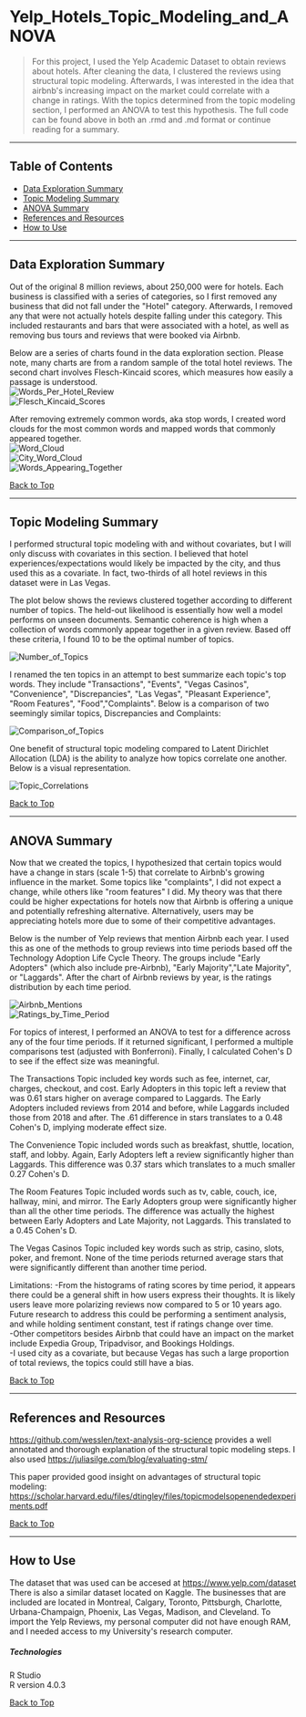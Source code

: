 <a name="BackToTop"></a>

# Yelp_Hotels_Topic_Modeling_and_ANOVA

>For this project, I used the Yelp Academic Dataset to obtain reviews about hotels. After cleaning the data, I clustered the reviews using structural topic modeling. Afterwards, I was interested in the idea that airbnb's increasing impact on the market could correlate with a change in ratings. With the topics determined from the topic modeling section, I performed an ANOVA to test this hypothesis. The full code can be found above in both an .rmd and .md format or continue reading for a summary.


---


## Table of Contents
- [Data Exploration Summary](#Data_Exploration)
- [Topic Modeling Summary](#Topic_Modeling)
- [ANOVA Summary](#ANOVA)
- [References and Resources](#References_and_Resources)
- [How to Use](#How_to_Use)


---


<a name="Data_Exploration"></a>  

## Data Exploration Summary
Out of the original 8 million reviews, about 250,000 were for hotels. Each business is classified with a series of categories, so I first removed any business that did not fall under the "Hotel" category. Afterwards, I removed any that were not actually hotels despite falling under this category. This included restaurants and bars that were associated with a hotel, as well as removing bus tours and reviews that were booked via Airbnb.  

Below are a series of charts found in the data exploration section. Please note, many charts are from a random sample of the total hotel reviews. The second chart involves Flesch-Kincaid scores, which measures how easily a passage is understood.   
![Words_Per_Hotel_Review](https://github.com/MichaelMazel/Yelp_Hotels_Topic_Modeling_and_ANOVA/blob/main/Yelp_Hotels_Topic_Modeling_and_ANOVA_files/figure-gfm/unnamed-chunk-13-2.png)  
![Flesch_Kincaid_Scores](https://github.com/MichaelMazel/Yelp_Hotels_Topic_Modeling_and_ANOVA/blob/main/Yelp_Hotels_Topic_Modeling_and_ANOVA_files/figure-gfm/unnamed-chunk-13-1.png)   

After removing extremely common words, aka stop words, I created word clouds for the most common words and mapped words that commonly appeared together.  
![Word_Cloud](https://github.com/MichaelMazel/Yelp_Hotels_Topic_Modeling_and_ANOVA/blob/main/Yelp_Hotels_Topic_Modeling_and_ANOVA_files/figure-gfm/unnamed-chunk-21-1.png)  
![City_Word_Cloud](https://github.com/MichaelMazel/Yelp_Hotels_Topic_Modeling_and_ANOVA/blob/main/Yelp_Hotels_Topic_Modeling_and_ANOVA_files/figure-gfm/unnamed-chunk-22-1.png)  
![Words_Appearing_Together](https://github.com/MichaelMazel/Yelp_Hotels_Topic_Modeling_and_ANOVA/blob/main/Yelp_Hotels_Topic_Modeling_and_ANOVA_files/figure-gfm/unnamed-chunk-24-1.png)  

[Back to Top](#BackToTop)


---

<a name="Topic_Modeling"></a>

## Topic Modeling Summary  
I performed structural topic modeling with and without covariates, but I will only discuss with covariates in this section. I believed that hotel experiences/expectations would likely be impacted by the city, and thus used this as a covariate. In fact, two-thirds of all hotel reviews in this dataset were in Las Vegas.  

The plot below shows the reviews clustered together according to different number of topics. The held-out likelihood is essentially how well a model performs on unseen documents. Semantic coherence is high when a collection of words commonly appear together in a given review. Based off these criteria, I found 10 to be the optimal number of topics.

![Number_of_Topics](https://github.com/MichaelMazel/Yelp_Hotels_Topic_Modeling_and_ANOVA/blob/main/Yelp_Hotels_Topic_Modeling_and_ANOVA_files/figure-gfm/unnamed-chunk-43-1.png)  

I renamed the ten topics in an attempt to best summarize each topic's top words. They include "Transactions", "Events", "Vegas Casinos", "Convenience", "Discrepancies", "Las Vegas", "Pleasant Experience", "Room Features", "Food","Complaints". Below is a comparison of two seemingly similar topics, Discrepancies and Complaints:  

![Comparison_of_Topics](https://github.com/MichaelMazel/Yelp_Hotels_Topic_Modeling_and_ANOVA/blob/main/Yelp_Hotels_Topic_Modeling_and_ANOVA_files/figure-gfm/unnamed-chunk-51-1.png)  

One benefit of structural topic modeling compared to Latent Dirichlet Allocation (LDA) is the ability to analyze how topics correlate one another. Below is a visual representation.  

![Topic_Correlations](https://github.com/MichaelMazel/Yelp_Hotels_Topic_Modeling_and_ANOVA/blob/main/Yelp_Hotels_Topic_Modeling_and_ANOVA_files/figure-gfm/unnamed-chunk-51-1.png)  


[Back to Top](#BackToTop)


---

<a name="ANOVA"></a>

## ANOVA Summary

Now that we created the topics, I hypothesized that certain topics would have a change in stars (scale 1-5) that correlate to Airbnb's growing influence in the market. Some topics like "complaints", I did not expect a change, while others like "room features" I did. My theory was that there could be higher expectations for hotels now that Airbnb is offering a unique and potentially refreshing alternative. Alternatively, users may be appreciating hotels more due to some of their competitive advantages.  

Below is the number of Yelp reviews that mention Airbnb each year. I used this as one of the methods to group reviews into time periods based off the Technology Adoption Life Cycle Theory. The groups include "Early Adopters" (which also include pre-Airbnb), "Early Majority","Late Majority", or "Laggards". After the chart of Airbnb reviews by year, is the ratings distribution by each time period.      

![Airbnb_Mentions](https://github.com/MichaelMazel/Yelp_Hotels_Topic_Modeling_and_ANOVA/blob/main/Yelp_Hotels_Topic_Modeling_and_ANOVA_files/figure-gfm/unnamed-chunk-57-1.png)   
![Ratings_by_Time_Period](https://github.com/MichaelMazel/Yelp_Hotels_Topic_Modeling_and_ANOVA/blob/main/Yelp_Hotels_Topic_Modeling_and_ANOVA_files/figure-gfm/unnamed-chunk-59-1.png)   

For topics of interest, I performed an ANOVA to test for a difference across any of the four time periods. If it returned significant, I performed a multiple comparisons test (adjusted with Bonferroni). Finally, I calculated Cohen's D to see if the effect size was meaningful.  

The Transactions Topic included key words such as fee, internet, car, charges, checkout, and cost.
Early Adopters in this topic left a review that was 0.61 stars higher on average compared to Laggards. The Early Adopters included reviews from 2014 and before, while Laggards included those from 2018 and after. The .61 difference in stars translates to a 0.48 Cohen's D, implying moderate effect size.

The Convenience Topic included words such as breakfast, shuttle, location, staff, and lobby. Again, Early Adopters left a review significantly higher than Laggards. This difference was 0.37 stars which translates to a much smaller 0.27 Cohen's D.  

The Room Features Topic included words such as tv, cable, couch, ice, hallway, mini, and mirror. The Early Adopters group were significantly higher than all the other time periods. The difference was actually the highest between Early Adopters and Late Majority, not Laggards. This translated to a 0.45 Cohen's D.   

The Vegas Casinos Topic included key words such as strip, casino, slots, poker, and fremont. None of the time periods returned average stars that were significantly different than another time period.  


Limitations:
-From the histograms of rating scores by time period, it appears there could be a general shift in how users express their thoughts. It is likely users leave more polarizing reviews now compared to 5 or 10 years ago. Future research to address this could be performing a sentiment analysis, and while holding sentiment constant, test if ratings change over time.  
-Other competitors besides Airbnb that could have an impact on the market include Expedia Group, Tripadvisor, and Bookings Holdings.    
-I used city as a covariate, but because Vegas has such a large proportion of total reviews, the topics could still have a bias.   


[Back to Top](#BackToTop)


---


<a name="References_and_Resources"></a>

## References and Resources  

https://github.com/wesslen/text-analysis-org-science provides a well annotated and thorough explanation of the structural topic modeling steps. I also used https://juliasilge.com/blog/evaluating-stm/  

This paper provided good insight on advantages of structural topic modeling: https://scholar.harvard.edu/files/dtingley/files/topicmodelsopenendedexperiments.pdf 

[Back to Top](#BackToTop)


---


<a name="How to Use"></a>

## How to Use
The dataset that was used can be accesed at https://www.yelp.com/dataset  
There is also a similar dataset located on Kaggle. The businesses that are included are located in Montreal, Calgary, Toronto, Pittsburgh, Charlotte, Urbana-Champaign, Phoenix, Las Vegas, Madison, and Cleveland. To import the Yelp Reviews, my personal computer did not have enough RAM, and I needed access to my University's research computer.

##### Technologies
R Studio  
R version 4.0.3

[Back to Top](#BackToTop)